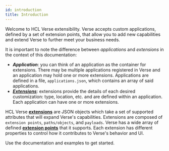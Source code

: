 ```yaml
---
id: introduction
title: Introduction
---
```


Welcome to HCL Verse extensibility. Verse accepts custom applications, defined by a set of extension points, that allow you to add new capabilities and extend Verse to further meet your business needs.

It is important to note the difference between _applications_ and _extensions_ in the context of this documentation:

- **_Application_**: you can think of an application as the container for extensions. There may be multiple applications registered in Verse and an application may hold one or more extensions. Applications are defined in a file, `applications.json`, which contains an array of said applications.
- **_[Extensions](../what-is-an-extension)_**: extensions provide the details of each desired customization: type, location, etc. and are defined within an application. Each application can have one or more extensions.

HCL Verse **[extensions](../what-is-an-extension)** are JSON objects which take a set of supported attributes that will expand Verse's capabilities. Extensions are composed of `extension points`, `paths/objects`, and `payloads`. Verse has a wide array of defined **[extension points](../extension-points)** that it supports. Each extension has different properties to control how it contributes to Verse's behavior and UI.

Use the documentation and examples to get started.
